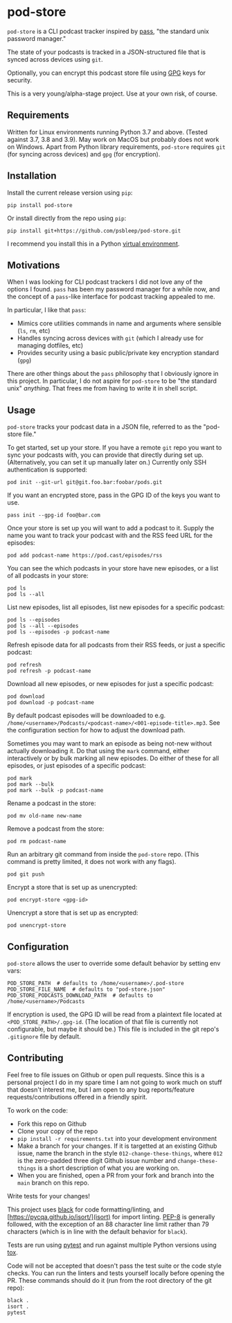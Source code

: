 # pod-store

`pod-store` is a CLI podcast tracker inspired by [pass](https://www.passwordstore.org/), "the standard unix password manager."

The state of your podcasts is tracked in a JSON-structured file that is synced across devices using `git`.

Optionally, you can encrypt this podcast store file using [GPG](https://gnupg.org/) keys for security.

This is a very young/alpha-stage project. Use at your own risk, of course.

## Requirements

Written for Linux environments running Python 3.7 and above. (Tested against 3.7, 3.8 and 3.9). May work on MacOS but probably does not work on Windows. Apart from Python library requirements, `pod-store` requires `git` (for syncing across devices) and `gpg` (for encryption).

## Installation

Install the current release version using `pip`:

    pip install pod-store

Or install directly from the repo using `pip`:

    pip install git+https://github.com/psbleep/pod-store.git

I recommend you install this in a Python [virtual environment](https://docs.python.org/3.7/tutorial/venv.html).

## Motivations

When I was looking for CLI podcast trackers I did not love any of the options I found. `pass` has been my password manager for a while now, and the concept of a `pass`-like interface for podcast tracking appealed to me.

In particular, I like that `pass`:

 - Mimics core utilities commands in name and arguments where sensible (`ls`, `rm`, etc)
 - Handles syncing across devices with `git` (which I already use for managing dotfiles, etc)
 - Provides security using a basic public/private key encryption standard (`gpg`)

There are other things about the `pass` philosophy that I obviously ignore in this project. In particular, I do not aspire for `pod-store` to be "the standard unix" _anything_. That frees me from having to write it in shell script.

## Usage

`pod-store` tracks your podcast data in a JSON file, referred to as the "pod-store file."

To get started, set up your store. If you have a remote `git` repo you want to sync your podcasts with, you can provide that directly during set up. (Alternatively, you can set it up manually later on.) Currently only SSH authentication is supported:

    pod init --git-url git@git.foo.bar:foobar/pods.git

If you want an encrypted store, pass in the GPG ID of the keys you want to use.

    pass init --gpg-id foo@bar.com

Once your store is set up you will want to add a podcast to it. Supply the name you want to track your podcast with and the RSS feed URL for the episodes:

    pod add podcast-name https://pod.cast/episodes/rss

You can see the which podcasts in your store have new episodes, or a list of all podcasts in your store:

    pod ls
    pod ls --all


List new episodes, list all episodes, list new episodes for a specific podcast:

    pod ls --episodes
    pod ls --all --episodes
    pod ls --episodes -p podcast-name

Refresh episode data for all podcasts from their RSS feeds, or just a specific podcast:

    pod refresh
    pod refresh -p podcast-name

Download all new episodes, or new episodes for just a specific podcast:

    pod download
    pod download -p podcast-name

By default podcast episodes will be downloaded to e.g. `/home/<username>/Podcasts/<podcast-name>/<001-episode-title>.mp3`. See the configuration section for how to adjust the download path.

Sometimes you may want to mark an episode as being not-new without actually downloading it. Do that using the `mark` command, either interactively or by bulk marking all new episodes. Do either of these for all episodes, or just episodes of a specific podcast:

    pod mark
    pod mark --bulk
    pod mark --bulk -p podcast-name

Rename a podcast in the store:

    pod mv old-name new-name

Remove a podcast from the store:

    pod rm podcast-name

Run an arbitrary git command from inside the `pod-store` repo. (This command is pretty limited, it does not work with any flags).

    pod git push

Encrypt a store that is set up as unencrypted:

    pod encrypt-store <gpg-id>

Unencrypt a store that is set up as encrypted:

    pod unencrypt-store

## Configuration

`pod-store` allows the user to override some default behavior by setting env vars:

    POD_STORE_PATH  # defaults to /home/<username>/.pod-store
    POD_STORE_FILE_NAME  # defaults to "pod-store.json"
    POD_STORE_PODCASTS_DOWNLOAD_PATH  # defaults to /home/<username>/Podcasts

If encryption is used, the GPG ID will be read from a plaintext file located at `<POD_STORE_PATH>/.gpg-id`. (The location of that file is currently not configurable, but maybe it should be.) This file is included in the git repo's `.gitignore` file by default.


## Contributing

Feel free to file issues on Github or open pull requests. Since this is a personal project I do in my spare time I am not going to work much on stuff that doesn't interest me, but I am open to any bug reports/feature requests/contributions offered in a friendly spirit.

To work on the code:

 - Fork this repo on Github
  - Clone your copy of the repo
  - `pip install -r requirements.txt` into your development environment
  - Make a branch for your changes. If it is targetted at an existing Github issue, name the branch in the style `012-change-these-things`, where `012` is the zero-padded three digit Github issue number and `change-these-things` is a short description of what you are working on.
  - When you are finished, open a PR from your fork and branch into the `main` branch on this repo.

Write tests for your changes!

This project uses [black](https://github.com/psf/black) for code formatting/linting, and [https://pycqa.github.io/isort/](isort) for import linting. [PEP-8](https://www.python.org/dev/peps/pep-0008/) is generally followed, with the exception of an 88 character line limit rather than 79 characters (which is in line with the default behavior for `black`).

Tests are run using [pytest](https://docs.pytest.org/) and run against multiple Python versions using [tox](https://tox.wiki/en/latest/).

Code will not be accepted that doesn't pass the test suite or the code style checks. You can run the linters and tests yourself locally before opening the PR. These commands should do it (run from the root directory of the git repo):

    black .
    isort .
    pytest
